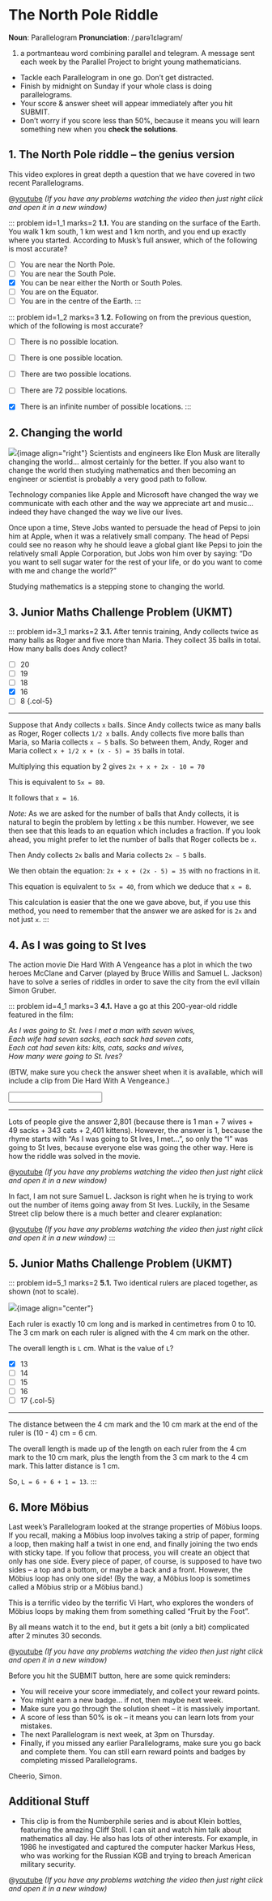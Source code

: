# The North Pole Riddle

<div class="dictionary">

__Noun__: Parallelogram
__Pronunciation__: /ˌparəˈlɛləɡram/

1. a portmanteau word combining parallel and telegram. A message sent each
week by the Parallel Project to bright young mathematicians.

</div>

*	Tackle each Parallelogram in one go. Don’t get distracted.
*	Finish by midnight on Sunday if your whole class is doing parallelograms.
*	Your score & answer sheet will appear immediately after you hit SUBMIT.
*	Don’t worry if you score less than 50%, because it means you will learn something new when you __check the solutions__.


## 1.	The North Pole riddle – the genius version

This video explores in great depth a question that we have covered in two recent Parallelograms.

@[youtube](c_Vl4T4Anc4?rel=0) _(If you have any problems watching the video then just right click and open it in a new window)_

::: problem id=1_1 marks=2
__1.1.__ You are standing on the surface of the Earth. You walk 1 km south, 1 km west and 1 km north, and you end up exactly where you started. According to  Musk’s full answer, which of the following is most accurate?

* [ ] You are near the North Pole.
* [ ] You are near the South Pole.
* [x] You can be near either the North or South Poles.
* [ ] You are on the Equator.
* [ ] You are in the centre of the Earth.
:::

::: problem id=1_2 marks=3
__1.2.__ Following on from the previous question, which of the following is most accurate?

* [ ] There is no possible location.
* [ ] There is one possible location.
* [ ] There are two possible locations.
* [ ] There are 72 possible locations.
* [x] There is an infinite number of possible locations.
:::


## 2. Changing the world

![](/resources/8-25-north-pole/2-steve-jobs.jpg){image align="right"}
Scientists and engineers like Elon Musk are literally changing the world... almost certainly for the better. If you also want to change the world then studying mathematics and then becoming an engineer or scientist is probably a very good path to follow.

Technology companies like Apple and Microsoft have changed the way we communicate with each other and the way we appreciate art and music... indeed they have changed the way we live our lives.

Once upon a time, Steve Jobs wanted to persuade the head of Pepsi to join him at Apple, when it was a relatively small company. The head of Pepsi could see no reason why he should leave a global giant like Pepsi to join the relatively small Apple Corporation, but Jobs won him over by saying: “Do you want to sell sugar water for the rest of your life, or do you want to come with me and change the world?”

Studying mathematics is a stepping stone to changing the world.


## 3. Junior Maths Challenge Problem (UKMT)
<!--- (2013) --->

::: problem id=3_1 marks=2
__3.1.__ After tennis training, Andy collects twice as many balls as Roger and five more than
Maria. They collect 35 balls in total. How many balls does Andy collect?

* [ ] 20
* [ ] 19
* [ ] 18
* [x] 16
* [ ] 8
{.col-5}

---

Suppose that Andy collects `x` balls. Since Andy collects twice as many balls as Roger, Roger collects `1/2 x` balls. Andy collects five more balls than Maria, so Maria collects `x − 5` balls. So between them, Andy, Roger and Maria collect `x + 1/2 x + (x - 5) = 35` balls in total.

Multiplying this equation by 2 gives `2x + x + 2x - 10 = 70`

This is equivalent to `5x = 80`.

It follows that `x = 16`.

_Note:_ As we are asked for the number of balls that Andy collects, it is natural to begin the problem by letting `x` be this number. However, we see then see that this leads to an equation which includes a fraction. If you look ahead, you might prefer to let the number of balls that Roger collects be `x`.

Then Andy collects `2x` balls and Maria collects `2x − 5` balls.

We then obtain the equation: `2x + x + (2x - 5) = 35` with no fractions in it.

This equation is equivalent to `5x = 40`, from which we deduce that `x = 8`.

This calculation is easier that the one we gave above, but, if you use this method, you need to remember that the answer we are asked for is `2x` and not just `x`.
:::


## 4. As I was going to St Ives

The action movie Die Hard With A Vengeance has a plot in which the two heroes McClane and Carver (played by Bruce Willis and Samuel L. Jackson) have to solve a series of riddles in order to save the city from the evil villain Simon Gruber.

::: problem id=4_1 marks=3
__4.1.__ Have a go at this 200-year-old riddle featured in the film:

_As I was going to St. Ives I met a man with seven wives,  
Each wife had seven sacks, each sack had seven cats,  
Each cat had seven kits: kits, cats, sacks and wives,  
How many were going to St. Ives?_

(BTW, make sure you check the answer sheet when it is available, which will include a clip from Die Hard With  A Vengeance.)

<input solution="1"/>

---

Lots of people give the answer 2,801 (because there is 1 man + 7 wives + 49 sacks + 343 cats + 2,401 kittens). However, the answer is 1, because the rhyme starts with “As I was going to St Ives, I met...”, so only the “I” was going to St Ives, because everyone else was going the other way. Here is how the riddle was solved in the movie.

@[youtube](zcUJUOMtfHQ?rel=0) _(If you have any problems watching the video then just right click and open it in a new window)_

In fact, I am not sure Samuel L. Jackson is right when he is trying to work out the number of items going away from St Ives. Luckily, in the Sesame Street clip below there is a much better and clearer explanation:

@[youtube](ol1h9VB4Lyk?rel=0) _(If you have any problems watching the video then just right click and open it in a new window)_
:::


## 5. Junior Maths Challenge Problem (UKMT)
<!--- (2013) --->

::: problem id=5_1 marks=2
__5.1.__ Two identical rulers are placed together, as shown (not to scale).

![](/resources/8-25-north-pole/5-rulers-question.jpg){image align="center"}

Each ruler is exactly 10 cm long and is marked in centimetres from 0 to 10. The 3 cm
mark on each ruler is aligned with the 4 cm mark on the other.

The overall length is `L` cm. What is the value of `L`?

* [x] 13
* [ ] 14
* [ ] 15
* [ ] 16
* [ ] 17
{.col-5}

---

The distance between the 4 cm mark and the 10 cm mark at the end of the ruler is (10 - 4) cm = 6 cm.

The overall length is made up of the length on each ruler from the 4 cm mark to the 10 cm mark, plus the length from the 3 cm mark to the 4 cm mark. This latter distance is 1 cm.

So, `L = 6 + 6 + 1 = 13`.
:::


## 6. More Möbius

Last week’s Parallelogram looked at the strange properties of Möbius loops. If you recall, making a Möbius loop involves taking a strip of paper, forming a loop, then making half a twist in one end, and finally joining the two ends with sticky tape. If you follow that process, you will create an object that only has one side. Every piece of paper, of course, is supposed to have two sides – a top and a bottom, or maybe a back and a front. However, the Möbius loop has only one side! (By the way, a Möbius loop is sometimes called a Möbius strip or a Möbius band.)

This is a terrific video by the terrific Vi Hart, who explores the wonders of Möbius loops by making them from something called “Fruit by the Foot”.

By all means watch it to the end, but it gets a bit (only a bit) complicated after 2 minutes 30 seconds.

@[youtube](Am-a5x9DGjg?rel=0) _(If you have any problems watching the video then just right click and open it in a new window)_



Before you hit the SUBMIT button, here are some quick reminders:

*	You will receive your score immediately, and collect your reward points.
*	You might earn a new badge... if not, then maybe next week.
*	Make sure you go through the solution sheet – it is massively important.
*	A score of less than 50% is ok – it means you can learn lots from your mistakes.
*	The next Parallelogram is next week, at 3pm on Thursday.
*	Finally, if you missed any earlier Parallelograms, make sure you go back and complete them. You can still earn reward points and badges by completing missed Parallelograms.

Cheerio,
Simon.


## Additional Stuff

* This clip is from the Numberphile series and is about Klein bottles, featuring the amazing Cliff Stoll. I can sit and watch him talk about mathematics all day. He also has lots of other interests. For example, in 1986 he investigated and captured the computer hacker Markus Hess, who was working for the Russian KGB and trying to breach American military security.

@[youtube](AAsICMPwGPY?rel=0) _(If you have any problems watching the video then just right click and open it in a new window)_
